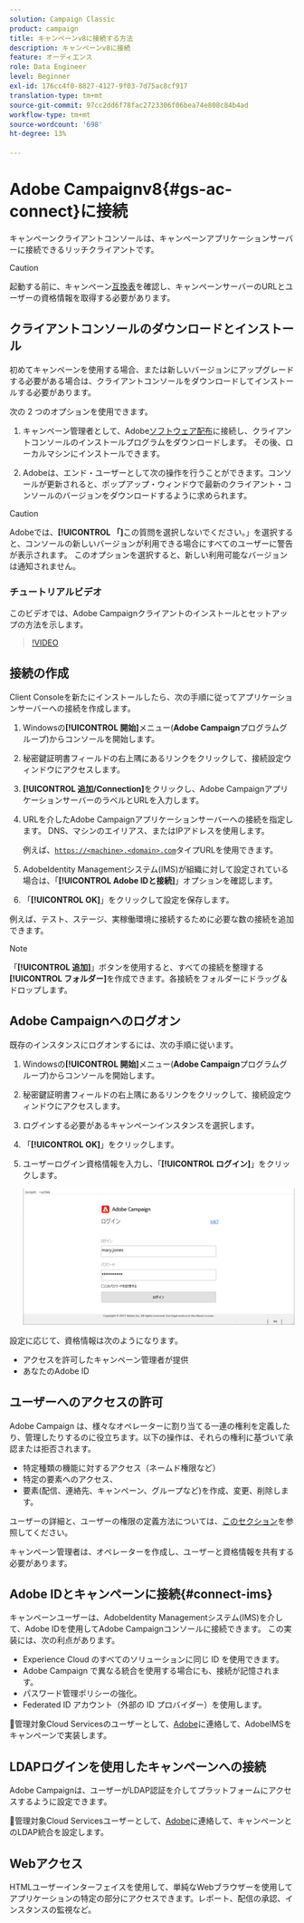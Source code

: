 ```yaml
---
solution: Campaign Classic
product: campaign
title: キャンペーンv8に接続する方法
description: キャンペーンv8に接続
feature: オーディエンス
role: Data Engineer
level: Beginner
exl-id: 176cc4f0-8827-4127-9f03-7d75ac8cf917
translation-type: tm+mt
source-git-commit: 97cc2dd6f78fac2723306f06bea74e808c84b4ad
workflow-type: tm+mt
source-wordcount: '698'
ht-degree: 13%

---
```


# Adobe Campaignv8{#gs-ac-connect}に接続

キャンペーンクライアントコンソールは、キャンペーンアプリケーションサーバーに接続できるリッチクライアントです。

>[!CAUTION]
>
>起動する前に、キャンペーン[互換表](compatibility-matrix.md)を確認し、キャンペーンサーバーのURLとユーザーの資格情報を取得する必要があります。

## クライアントコンソールのダウンロードとインストール

初めてキャンペーンを使用する場合、または新しいバージョンにアップグレードする必要がある場合は、クライアントコンソールをダウンロードしてインストールする必要があります。

次の 2 つのオプションを使用できます。

1. キャンペーン管理者として、Adobe[ソフトウェア配布](https://experience.adobe.com/#/downloads/content/software-distribution/encampaign.html)に接続し、クライアントコンソールのインストールプログラムをダウンロードします。 その後、ローカルマシンにインストールできます。

1. Adobeは、エンド・ユーザーとして次の操作を行うことができます。コンソールが更新されると、ポップアップ・ウィンドウで最新のクライアント・コンソールのバージョンをダウンロードするように求められます。

>[!CAUTION]
>
>Adobeでは、**[!UICONTROL 「]**&#x200B;この質問を選択しないでください。」を選択すると、コンソールの新しいバージョンが利用できる場合にすべてのユーザーに警告が表示されます。  このオプションを選択すると、新しい利用可能なバージョンは通知されません。

### チュートリアルビデオ

このビデオでは、Adobe Campaignクライアントのインストールとセットアップの方法を示します。

>[!VIDEO](https://video.tv.adobe.com/v/35124?quality=12)

## 接続の作成

Client Consoleを新たにインストールしたら、次の手順に従ってアプリケーションサーバーへの接続を作成します。

1. Windowsの&#x200B;**[!UICONTROL 開始]**&#x200B;メニュー(**Adobe Campaign**&#x200B;プログラムグループ)からコンソールを開始します。

1. 秘密鍵証明書フィールドの右上隅にあるリンクをクリックして、接続設定ウィンドウにアクセスします。

1. **[!UICONTROL 追加/Connection]**&#x200B;をクリックし、Adobe CampaignアプリケーションサーバーのラベルとURLを入力します。

1. URLを介したAdobe Campaignアプリケーションサーバーへの接続を指定します。 DNS、マシンのエイリアス、またはIPアドレスを使用します。

   例えば、[`https://<machine>.<domain>.com`](https://myserver.adobe.com)タイプURLを使用できます。

1. AdobeIdentity Managementシステム(IMS)が組織に対して設定されている場合は、「**[!UICONTROL Adobe IDと接続]**」オプションを確認します。

1. 「**[!UICONTROL OK]**」をクリックして設定を保存します。

例えば、テスト、ステージ、実稼働環境に接続するために必要な数の接続を追加できます。

>[!NOTE]
>
>「**[!UICONTROL 追加]**」ボタンを使用すると、すべての接続を整理する&#x200B;**[!UICONTROL フォルダー]**&#x200B;を作成できます。各接続をフォルダーにドラッグ＆ドロップします。

## Adobe Campaignへのログオン

既存のインスタンスにログオンするには、次の手順に従います。

1. Windowsの&#x200B;**[!UICONTROL 開始]**&#x200B;メニュー(**Adobe Campaign**&#x200B;プログラムグループ)からコンソールを開始します。

1. 秘密鍵証明書フィールドの右上隅にあるリンクをクリックして、接続設定ウィンドウにアクセスします。

1. ログインする必要があるキャンペーンインスタンスを選択します。

1. 「**[!UICONTROL OK]**」をクリックします。

1. ユーザーログイン資格情報を入力し、「**[!UICONTROL ログイン]**」をクリックします。

   ![](assets/sign-in-v8.png)

設定に応じて、資格情報は次のようになります。

* アクセスを許可したキャンペーン管理者が提供
* あなたのAdobe ID

## ユーザーへのアクセスの許可

Adobe Campaign は、様々なオペレーターに割り当てる一連の権利を定義したり、管理したりするのに役立ちます。以下の操作は、それらの権利に基づいて承認または拒否されます。

* 特定種類の機能に対するアクセス（ネームド権限など）
* 特定の要素へのアクセス、
* 要素(配信、連絡先、キャンペーン、グループなど)を作成、変更、削除します。

ユーザーの詳細と、ユーザーの権限の定義方法については、[このセクション](permissions.md)を参照してください。

キャンペーン管理者は、オペレーターを作成し、ユーザーと資格情報を共有する必要があります。


## Adobe IDとキャンペーンに接続{#connect-ims}

キャンペーンユーザーは、AdobeIdentity Managementシステム(IMS)を介して、Adobe IDを使用してAdobe Campaignコンソールに接続できます。 この実装には、次の利点があります。

* Experience Cloud のすべてのソリューションに同じ ID を使用できます。
* Adobe Campaign で異なる統合を使用する場合にも、接続が記憶されます。
* パスワード管理ポリシーの強化。
* Federated ID アカウント（外部の ID プロバイダー）を使用します。

:speech_balloon:管理対象Cloud Servicesのユーザーとして、[Adobe](support.md#support)に連絡して、AdobeIMSをキャンペーンで実装します。

## LDAPログインを使用したキャンペーンへの接続

Adobe Campaignは、ユーザーがLDAP認証を介してプラットフォームにアクセスするように設定できます。

:speech_balloon:管理対象Cloud Servicesユーザーとして、[Adobe](support.md#support)に連絡して、キャンペーンとのLDAP統合を設定します。


## Webアクセス

HTMLユーザーインターフェイスを使用して、単純なWebブラウザーを使用してアプリケーションの特定の部分にアクセスできます。レポート、配信の承認、インスタンスの監視など。
